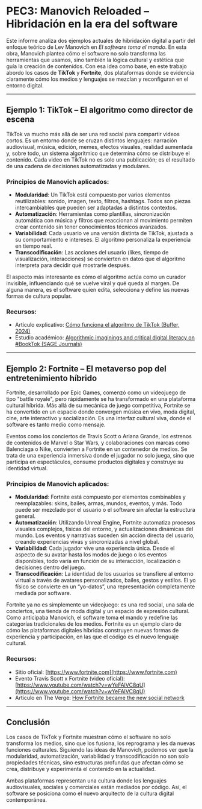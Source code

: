 # PEC3: Manovich Reloaded – Hibridación en la era del software

Este informe analiza dos ejemplos actuales de hibridación digital a partir del enfoque teórico de Lev Manovich en *El software toma el mando*. En esta obra, Manovich plantea cómo el software no solo transforma las herramientas que usamos, sino también la lógica cultural y estética que guía la creación de contenidos. Con esa idea como base, en este trabajo abordo los casos de **TikTok** y **Fortnite**, dos plataformas donde se evidencia claramente cómo los medios y lenguajes se mezclan y reconfiguran en el entorno digital.

---

## Ejemplo 1: TikTok – El algoritmo como director de escena

TikTok va mucho más allá de ser una red social para compartir videos cortos. Es un entorno donde se cruzan distintos lenguajes: narración audiovisual, música, edición, memes, efectos visuales, realidad aumentada y, sobre todo, un sistema algorítmico que determina cómo se distribuye el contenido. Cada video en TikTok no es solo una publicación; es el resultado de una cadena de decisiones automatizadas y modulares.

### Principios de Manovich aplicados:

- **Modularidad**: Un TikTok está compuesto por varios elementos reutilizables: sonido, imagen, texto, filtros, hashtags. Todos son piezas intercambiables que pueden ser adaptadas a distintos contextos.
- **Automatización**: Herramientas como plantillas, sincronización automática con música y filtros que reaccionan al movimiento permiten crear contenido sin tener conocimientos técnicos avanzados.
- **Variabilidad**: Cada usuario ve una versión distinta de TikTok, ajustada a su comportamiento e intereses. El algoritmo personaliza la experiencia en tiempo real.
- **Transcodificación**: Las acciones del usuario (likes, tiempo de visualización, interacciones) se convierten en datos que el algoritmo interpreta para decidir qué mostrarle después.

El aspecto más interesante es cómo el algoritmo actúa como un curador invisible, influenciando qué se vuelve viral y qué queda al margen. De alguna manera, es el software quien edita, selecciona y define las nuevas formas de cultura popular.

### Recursos:

- Artículo explicativo: [Cómo funciona el algoritmo de TikTok (Buffer, 2024)](https://buffer.com/resources/how-the-tiktok-algorithm-works/)
- Estudio académico: [Algorithmic imaginings and critical digital literacy on #BookTok (SAGE Journals)](https://journals.sagepub.com/doi/full/10.1177/20563051221100458)

---

## Ejemplo 2: Fortnite – El metaverso pop del entretenimiento híbrido

Fortnite, desarrollado por Epic Games, comenzó como un videojuego de tipo "battle royale", pero rápidamente se ha transformado en una plataforma cultural híbrida. Más allá de su mecánica de juego competitiva, Fortnite se ha convertido en un espacio donde convergen música en vivo, moda digital, cine, arte interactivo y socialización. Es una interfaz cultural viva, donde el software es tanto medio como mensaje.

Eventos como los conciertos de Travis Scott o Ariana Grande, los estrenos de contenidos de Marvel o Star Wars, y colaboraciones con marcas como Balenciaga o Nike, convierten a Fortnite en un contenedor de medios. Se trata de una experiencia inmersiva donde el jugador no solo juega, sino que participa en espectáculos, consume productos digitales y construye su identidad virtual.

### Principios de Manovich aplicados:

- **Modularidad**: Fortnite está compuesto por elementos combinables y reemplazables: skins, bailes, armas, mundos, eventos, y más. Todo puede ser mezclado por el usuario o el software sin afectar la estructura general.
- **Automatización**: Utilizando Unreal Engine, Fortnite automatiza procesos visuales complejos, físicas del entorno, y actualizaciones dinámicas del mundo. Los eventos y narrativas suceden sin acción directa del usuario, creando experiencias vivas y sincronizadas a nivel global.
- **Variabilidad**: Cada jugador vive una experiencia única. Desde el aspecto de su avatar hasta los modos de juego o los eventos disponibles, todo varía en función de su interacción, localización o decisiones dentro del juego.
- **Transcodificación**: La identidad de los usuarios se transfiere al entorno virtual a través de avatares personalizados, bailes, gestos y estilos. El yo físico se convierte en un “yo-datos”, una representación completamente mediada por software.

Fortnite ya no es simplemente un videojuego: es una red social, una sala de conciertos, una tienda de moda digital y un espacio de expresión cultural. Como anticipaba Manovich, el software toma el mando y redefine las categorías tradicionales de los medios. Fortnite es un ejemplo claro de cómo las plataformas digitales híbridas construyen nuevas formas de experiencia y participación, en las que el código es el nuevo lenguaje cultural.

### Recursos:

- Sitio oficial: [https://www.fortnite.com](https://www.fortnite.com)
- Evento Travis Scott x Fortnite (video oficial): [https://www.youtube.com/watch?v=wYeFAlVC8qU](https://www.youtube.com/watch?v=wYeFAlVC8qU)
- Artículo en The Verge: [How Fortnite became the new social network](https://www.theverge.com/2018/12/21/18152012/fortnite-was-2018s-most-important-social-network)

---

## Conclusión

Los casos de TikTok y Fortnite muestran cómo el software no solo transforma los medios, sino que los fusiona, los reprograma y les da nuevas funciones culturales. Siguiendo las ideas de Manovich, podemos ver que la modularidad, automatización, variabilidad y transcodificación no son solo propiedades técnicas, sino estructuras profundas que afectan cómo se crea, distribuye y experimenta el contenido en la actualidad.

Ambas plataformas representan una cultura donde los lenguajes audiovisuales, sociales y comerciales están mediados por código. Así, el software se posiciona como el nuevo arquitecto de la cultura digital contemporánea.

